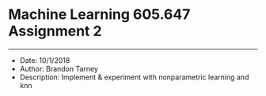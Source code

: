 # Machine Learning 605.647 Assignment 2
---
- Date: 10/1/2018
- Author: Brandon Tarney
- Description: Implement & experiment with nonparametric learning and knn 
